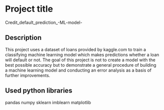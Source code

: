 # Project title 
Credit_default_prediction_-ML-model- 

## Description
This project uses a dataset of loans provided by kaggle.com to train a classifying machine learning model which makes predictions whether a loan will default or not.
The goal of this project is not to create a model with the best possible accuracy but to demonstrate a general procedure of building a machine learning model and 
conducting an error analysis as a basis of further improvements. 

## Used python libraries
pandas
numpy
sklearn
imblearn
matplotlib

